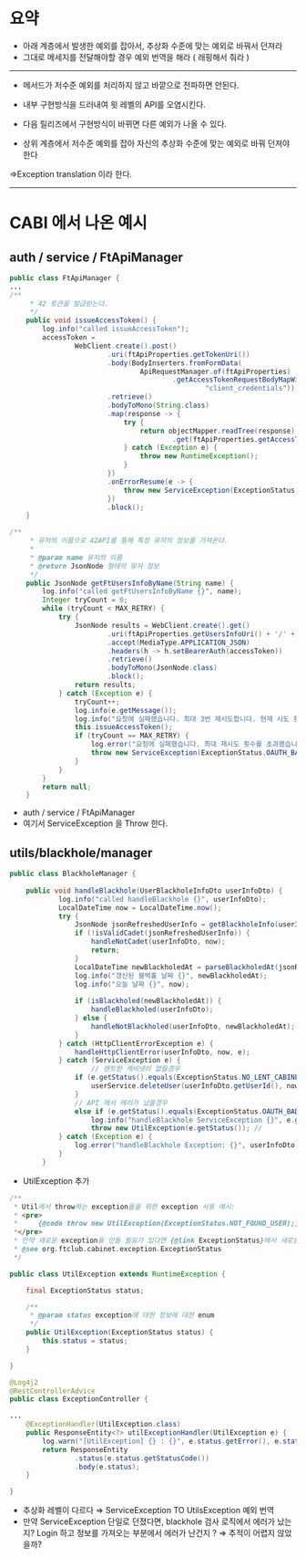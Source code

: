

# 요약

- 아래 계층에서 발생한 예외를 잡아서, 추상화 수준에 맞는 예외로 바꿔서 던져라
- 그대로 메세지를 전달해야할 경우 예외 번역을 해라 ( 래핑해서 줘라 )

---

- 메서드가 저수준 예외를 처리하지 않고 바깥으로 전파하면 안된다.
- 내부 구현방식을 드러내여 윗 레벨의 API를 오염시킨다.
- 다음 릴리즈에서 구현방식이 바뀌면 다른 예외가 나올 수 있다.

- 상위 계층에서 저수준 예외를 잡아 자신의 추상화 수준에 맞는 예외로 바꿔 던져야 한다

⇒Exception translation 이라 한다.

---

# CABI 에서 나온 예시

## auth / service / FtApiManager

```java
public class FtApiManager {
...
/**
	 * 42 토큰을 발급받는다.
	 */
	public void issueAccessToken() {
		log.info("called issueAccessToken");
		accessToken =
				WebClient.create().post()
						.uri(ftApiProperties.getTokenUri())
						.body(BodyInserters.fromFormData(
								ApiRequestManager.of(ftApiProperties)
										.getAccessTokenRequestBodyMapWithClientSecret(
												"client_credentials")))
						.retrieve()
						.bodyToMono(String.class)
						.map(response -> {
							try {
								return objectMapper.readTree(response)
										.get(ftApiProperties.getAccessTokenName()).asText();
							} catch (Exception e) {
								throw new RuntimeException();
							}
						})
						.onErrorResume(e -> {
							throw new ServiceException(ExceptionStatus.OAUTH_BAD_GATEWAY);
						})
						.block();
	}

```

```java
/**
	 * 유저의 이름으로 42API를 통해 특정 유저의 정보를 가져온다.
	 *
	 * @param name 유저의 이름
	 * @return JsonNode 형태의 유저 정보
	 */
	public JsonNode getFtUsersInfoByName(String name) {
		log.info("called getFtUsersInfoByName {}", name);
		Integer tryCount = 0;
		while (tryCount < MAX_RETRY) {
			try {
				JsonNode results = WebClient.create().get()
						.uri(ftApiProperties.getUsersInfoUri() + '/' + name)
						.accept(MediaType.APPLICATION_JSON)
						.headers(h -> h.setBearerAuth(accessToken))
						.retrieve()
						.bodyToMono(JsonNode.class)
						.block();
				return results;
			} catch (Exception e) {
				tryCount++;
				log.info(e.getMessage());
				log.info("요청에 실패했습니다. 최대 3번 재시도합니다. 현재 시도 횟수: {}", tryCount);
				this.issueAccessToken();
				if (tryCount == MAX_RETRY) {
					log.error("요청에 실패했습니다. 최대 재시도 횟수를 초과했습니다. {}", e.getMessage());
					throw new ServiceException(ExceptionStatus.OAUTH_BAD_GATEWAY);
				}
			}
		}
		return null;
	}
```

- auth / service / FtApiManager
- 여기서 ServiceException 을 Throw 한다.

## utils/blackhole/manager

```java
public class BlackholeManager {
	
	public void handleBlackhole(UserBlackholeInfoDto userInfoDto) {
			log.info("called handleBlackhole {}", userInfoDto);
			LocalDateTime now = LocalDateTime.now();
			try {
				JsonNode jsonRefreshedUserInfo = getBlackholeInfo(userInfoDto.getName());
				if (!isValidCadet(jsonRefreshedUserInfo)) {
					handleNotCadet(userInfoDto, now);
					return;
				}
				LocalDateTime newBlackholedAt = parseBlackholedAt(jsonRefreshedUserInfo);
				log.info("갱신된 블랙홀 날짜 {}", newBlackholedAt);
				log.info("오늘 날짜 {}", now);
	
				if (isBlackholed(newBlackholedAt)) {
					handleBlackholed(userInfoDto);
				} else {
					handleNotBlackholed(userInfoDto, newBlackholedAt);
				}
			} catch (HttpClientErrorException e) {
				handleHttpClientError(userInfoDto, now, e);
			} catch (ServiceException e) {
					// 렌트한 캐비넷이 없을경우
				if (e.getStatus().equals(ExceptionStatus.NO_LENT_CABINET)) {
					userService.deleteUser(userInfoDto.getUserId(), now);
				}
				// API 에서 에러가 났을경우
				else if (e.getStatus().equals(ExceptionStatus.OAUTH_BAD_GATEWAY))
					log.info("handleBlackhole ServiceException {}", e.getStatus());
					throw new UtilException(e.getStatus()); //
			} catch (Exception e) {
				log.error("handleBlackhole Exception: {}", userInfoDto, e);
			}
		}
```

- UtilException 추가

```java
/**
 * Util에서 throw하는 exception들을 위한 exception 사용 예시:
 * <pre>
 *     {@code throw new UtilException(ExceptionStatus.NOT_FOUND_USER);}
 *</pre>
 * 만약 새로운 exception을 만들 필요가 있다면 {@link ExceptionStatus}에서 새로운 enum값을 추가하면 된다.
 * @see org.ftclub.cabinet.exception.ExceptionStatus
 */

public class UtilException extends RuntimeException {

	final ExceptionStatus status;

	/**
	 * @param status exception에 대한 정보에 대한 enum
	 */
	public UtilException(ExceptionStatus status) {
		this.status = status;
	}

}
```

```java
@Log4j2
@RestControllerAdvice
public class ExceptionController {

...
	@ExceptionHandler(UtilException.class)
	public ResponseEntity<?> utilExceptionHandler(UtilException e) {
		log.warn("[UtilException] {} : {}", e.status.getError(), e.status.getMessage());
		return ResponseEntity
				.status(e.status.getStatusCode())
				.body(e.status);
	}

}
```

- 추상화 레벨이 다르다 ⇒ ServiceException TO UtilsException 예외 번역
- 만약 ServiceException 단일로 던졌다면, 
blackhole 검사 로직에서 에러가 났는지?
Login 하고 정보를 가져오는 부분에서 에러가 난건지 ?
⇒ 추적이 어렵지 않았을까?
